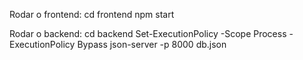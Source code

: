 Rodar o frontend:
cd frontend
npm start

Rodar o backend:
cd backend
Set-ExecutionPolicy -Scope Process -ExecutionPolicy Bypass
json-server -p 8000 db.json
